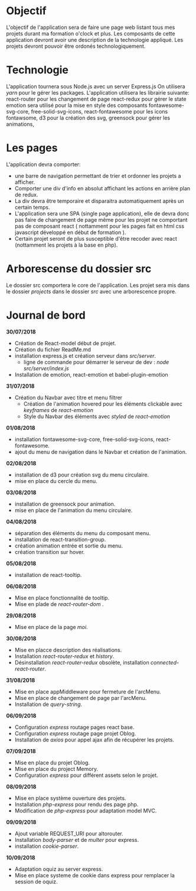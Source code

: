# Objectif
L'objectif de l'application sera de faire une page web listant tous mes projets durant ma formation o'clock et plus.
Les composants de cette application devront avoir une description de la technologie appliqué.
Les projets devront pouvoir être ordonés technologiquement.

# Technologie
L'application tournera sous Node.js avec un server Express.js
On utilisera _yarn_ pour le gérer les packages.
L'application utilisera les librairie suivante:
  react-router pour les changement de page
  react-redux pour gérer le state
  emotion sera utilisé pour la mise en style des composants
  fontawesome-svg-core, free-solid-svg-icons, react-fontawesome pour les icons fontawsome,
  d3 pour la création des svg,
  greensock pour gérer les animations,

# Les pages
L'application devra comporter:

  - une barre de navigation permettant de trier et ordonner les projets a afficher.
  - Comporter une div d'info en absolut affichant les actions en arrière plan de redux.
  - La div devra être temporaire et disparaitra automatiquement après un certain temps.
  - L'application sera une SPA (single page application), elle de devra donc pas faire de changement de page même pour les projet ne comportant pas de composant react ( nottamment pour les pages fait en html css javascript développé en début de formation ).
  - Certain projet seront de plus susceptible d'être recoder avec react (nottamment les projets à la base en php).

# Arborescense du dossier src
Le dossier src comportera le core de l'application.
Les projet sera mis dans le dossier _projects_ dans le dossier _src_ avec une arborescence propre.

# Journal de bord
__30/07/2018__
  - Création de React-model début de projet.
  - Création du fichier ReadMe.md
  - installation express.js et création serveur dans _src/server_.
    - ligne de commande pour démarrer le serveur de dev : _node src/server/index.js_
  - Installation de emotion, react-emotion et babel-plugin-emotion

__31/07/2018__
  - Création du Navbar avec titre et menu filtrer
    - Création de l'animation hovered pour les éléments clickable avec _keyframes_ de _react-emotion_
    - Style du Navbar des éléments avec _styled_ de _react-emotion_
    
__01/08/2018__
  - installation fontawesome-svg-core, free-solid-svg-icons, react-fontawesome.
  - ajout du menu de navigation dans le Navbar et création de l'animation.

__02/08/2018__
  - installation de d3 pour création svg du menu circulaire.
  - mise en place du cercle du menu.

__03/08/2018__
  - installation de greensock pour animation.
  - mise en place de l'animation du menu circulaire.

__04/08/2018__
  - séparation des éléments du menu du composant menu.
  - installation de react-transition-group.
  - création animation entrée et sortie du menu.
  - création transition sur hover.

__05/08/2018__
  - installation de react-tooltip.

__06/08/2018__
  - Mise en place fonctionnalité de tooltip.
  - Mise en plade de _react-router-dom_ .

__29/08/2018__
  - Mise en place de la page _moi_.

__30/08/2018__
  - Mise en placce description des réalisations.
  - Installation _react-router-redux_ et _history_.
  - Désinstallation _react-router-redux_ obsolète, installation _connected-react-router_.

__31/08/2018__
  - Mise en place appMiddleware pour fermeture de l'arcMenu.
  - Mise en place de changement de page par l'arcMenu.
  - Installation de _query-string_.

__06/09/2018__
  - Configuration _express_ routage pages react base.
  - Configuration _express_ routage page projet Oblog.
  - Installation de _axios_ pour appel ajax afin de récupérer les projets.

__07/09/2018__
  - Mise en place du projet Oblog.
  - Mise en place du project Memory.
  - Configuration _express_ pour différent assets selon le projet.

__08/09/2018__
  - Mise en place système ouverture des projets.
  - Installation _php-express_ pour rendu des page php.
  - Modification de _php-express_ pour adaptation model MVC.

__09/09/2018__
  - Ajout variable REQUEST_URI pour altorouter.
  - Installation _body-parser_ et de _multer_ pour express.
  - installation _cookie-parser_.

__10/09/2018__
  - Adaptation oquiz au server express.
  - Mise en place systeme de cookie dans express pour remplacer la session de oquiz.